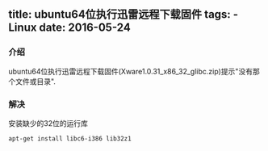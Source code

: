 title: ubuntu64位执行迅雷远程下载固件
tags:
	- Linux
date: 2016-05-24
---
### 介绍

ubuntu64位执行迅雷远程下载固件(Xware1.0.31_x86_32_glibc.zip)提示"没有那个文件或目录".

### 解决

安装缺少的32位的运行库

``` bash  
apt-get install libc6-i386 lib32z1
```

<end></end>

